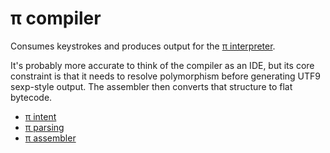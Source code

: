 # π compiler
Consumes keystrokes and produces output for the [π interpreter](pi-interpreter.md).

It's probably more accurate to think of the compiler as an IDE, but its core constraint is that it needs to resolve polymorphism before generating UTF9 sexp-style output. The assembler then converts that structure to flat bytecode.

+ [π intent](pi-intent.md)
+ [π parsing](pi-parsing.md)
+ [π assembler](pi-asm.md)
